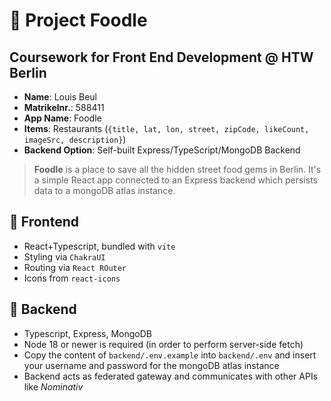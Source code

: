 # :ramen: Project Foodle

## Coursework for Front End Development @ HTW Berlin

- **Name**: Louis Beul
- **Matrikelnr.**: 588411
- **App Name**: Foodle
- **Items**: Restaurants (`{title, lat, lon, street, zipCode, likeCount, imageSrc, description}`)
- **Backend Option**: Self-built Express/TypeScript/MongoDB Backend

> **Foodle** is a place to save all the hidden street food gems in Berlin.
> It's a simple React app connected to an Express backend which persists data to a mongoDB atlas instance.

## :iphone: Frontend

- React+Typescript, bundled with `vite`
- Styling via `ChakraUI`
- Routing via `React ROuter`
- Icons from `react-icons`

## :floppy_disk: Backend

- Typescript, Express, MongoDB
- Node 18 or newer is required (in order to perform server-side fetch)
- Copy the content of `backend/.env.example` into `backend/.env` and insert your username and password for the mongoDB atlas instance
- Backend acts as federated gateway and communicates with other APIs like _Nominativ_
